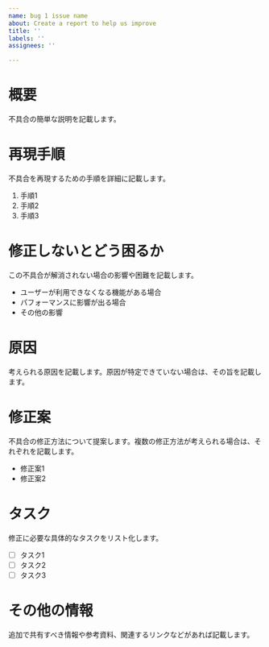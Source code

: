 ```yaml
---
name: bug 1 issue name
about: Create a report to help us improve
title: ''
labels: ''
assignees: ''

---
```


<!-- 不具合のテンプレート -->
# 概要
不具合の簡単な説明を記載します。

# 再現手順
不具合を再現するための手順を詳細に記載します。
1. 手順1
2. 手順2
3. 手順3

# 修正しないとどう困るか
この不具合が解消されない場合の影響や困難を記載します。
- ユーザーが利用できなくなる機能がある場合
- パフォーマンスに影響が出る場合
- その他の影響

# 原因
考えられる原因を記載します。原因が特定できていない場合は、その旨を記載します。

# 修正案
不具合の修正方法について提案します。複数の修正方法が考えられる場合は、それぞれを記載します。
- 修正案1
- 修正案2

# タスク
修正に必要な具体的なタスクをリスト化します。
- [ ] タスク1
- [ ] タスク2
- [ ] タスク3

# その他の情報
追加で共有すべき情報や参考資料、関連するリンクなどがあれば記載します。
